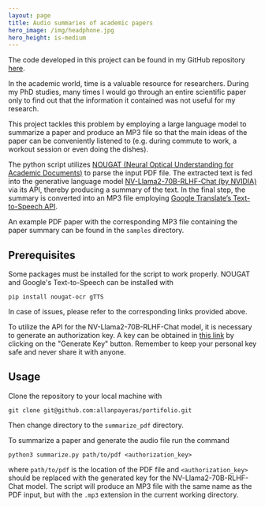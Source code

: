 ```yaml
---
layout: page
title: Audio summaries of academic papers
hero_image: /img/headphone.jpg
hero_height: is-medium
---
```



The code developed in this project can be found in my GitHub repository [here](https://github.com/allanpayeras/portfolio/tree/main/summarize_pdf).

In the academic world, time is a valuable resource for researchers.
During my PhD studies, many times I would go through an entire scientific paper only to find out that the information it contained was not useful for my research.

This project tackles this problem by employing a large language model to summarize a paper and produce an MP3 file so that the main ideas of the paper can be conveniently listened to (e.g. during commute to work, a workout session or even doing the dishes).

The python script utilizes [NOUGAT (Neural Optical Understanding for Academic Documents)](https://github.com/facebookresearch/nougat/tree/main) to parse the input PDF file.
The extracted text is fed into the generative language model [NV-Llama2-70B-RLHF-Chat (by NVIDIA)](https://catalog.ngc.nvidia.com/orgs/nvidia/teams/ai-foundation/models/nv-llama2-70b-rlhf) via its API, thereby producing a summary of the text.
In the final step, the summary is converted into an MP3 file employing [Google Translate’s Text-to-Speech API](https://gtts.readthedocs.io/en/latest/index.html).

An example PDF paper with the corresponding MP3 file containing the paper summary can be found in the `samples` directory.


## Prerequisites

Some packages must be installed for the script to work properly.
NOUGAT and Google's Text-to-Speech can be installed with
```
pip install nougat-ocr gTTS
```
In case of issues, please refer to the corresponding links provided above.

To utilize the API for the NV-Llama2-70B-RLHF-Chat model, it is necessary to generate an authorization key.
A key can be obtained in [this link](https://catalog.ngc.nvidia.com/orgs/nvidia/teams/ai-foundation/models/nv-llama2-70b-rlhf/api) by clicking on the "Generate Key" button.
Remember to keep your personal key safe and never share it with anyone.


## Usage

Clone the repository to your local machine with
```
git clone git@github.com:allanpayeras/portifolio.git
```
Then change directory to the `summarize_pdf` directory.

To summarize a paper and generate the audio file run the command
```
python3 summarize.py path/to/pdf <authorization_key>
```
where `path/to/pdf` is the location of the PDF file and `<authorization_key>` should be replaced with the generated key for the NV-Llama2-70B-RLHF-Chat model.
The script will produce an MP3 file with the same name as the PDF input, but with the `.mp3` extension in the current working directory.